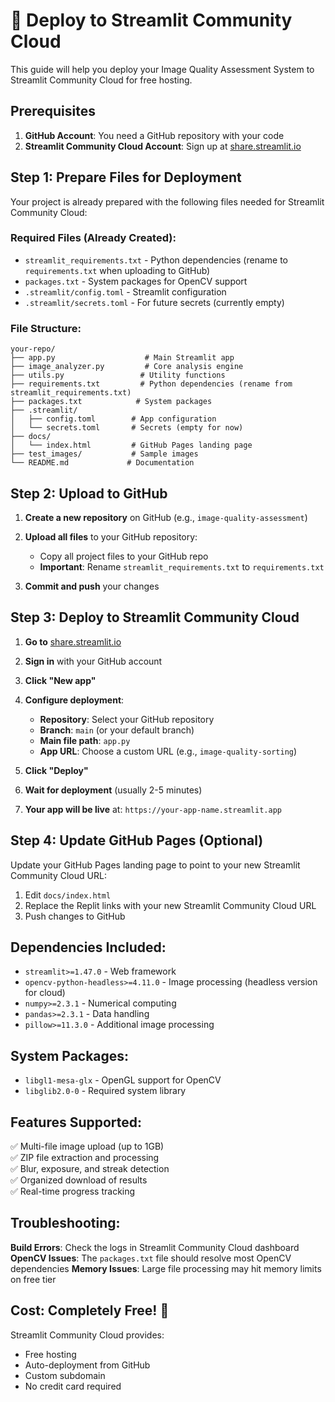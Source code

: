 # 🚀 Deploy to Streamlit Community Cloud

This guide will help you deploy your Image Quality Assessment System to Streamlit Community Cloud for free hosting.

## Prerequisites

1. **GitHub Account**: You need a GitHub repository with your code
2. **Streamlit Community Cloud Account**: Sign up at [share.streamlit.io](https://share.streamlit.io)

## Step 1: Prepare Files for Deployment

Your project is already prepared with the following files needed for Streamlit Community Cloud:

### Required Files (Already Created):
- `streamlit_requirements.txt` - Python dependencies (rename to `requirements.txt` when uploading to GitHub)
- `packages.txt` - System packages for OpenCV support
- `.streamlit/config.toml` - Streamlit configuration
- `.streamlit/secrets.toml` - For future secrets (currently empty)

### File Structure:
```
your-repo/
├── app.py                    # Main Streamlit app
├── image_analyzer.py         # Core analysis engine  
├── utils.py                 # Utility functions
├── requirements.txt         # Python dependencies (rename from streamlit_requirements.txt)
├── packages.txt            # System packages
├── .streamlit/
│   ├── config.toml        # App configuration
│   └── secrets.toml       # Secrets (empty for now)
├── docs/
│   └── index.html         # GitHub Pages landing page
├── test_images/           # Sample images
└── README.md             # Documentation
```

## Step 2: Upload to GitHub

1. **Create a new repository** on GitHub (e.g., `image-quality-assessment`)

2. **Upload all files** to your GitHub repository:
   - Copy all project files to your GitHub repo
   - **Important**: Rename `streamlit_requirements.txt` to `requirements.txt`

3. **Commit and push** your changes

## Step 3: Deploy to Streamlit Community Cloud

1. **Go to** [share.streamlit.io](https://share.streamlit.io)

2. **Sign in** with your GitHub account

3. **Click "New app"**

4. **Configure deployment**:
   - **Repository**: Select your GitHub repository
   - **Branch**: `main` (or your default branch)
   - **Main file path**: `app.py`
   - **App URL**: Choose a custom URL (e.g., `image-quality-sorting`)

5. **Click "Deploy"**

6. **Wait for deployment** (usually 2-5 minutes)

7. **Your app will be live** at: `https://your-app-name.streamlit.app`

## Step 4: Update GitHub Pages (Optional)

Update your GitHub Pages landing page to point to your new Streamlit Community Cloud URL:

1. Edit `docs/index.html`
2. Replace the Replit links with your new Streamlit Community Cloud URL
3. Push changes to GitHub

## Dependencies Included:

- `streamlit>=1.47.0` - Web framework
- `opencv-python-headless>=4.11.0` - Image processing (headless version for cloud)
- `numpy>=2.3.1` - Numerical computing
- `pandas>=2.3.1` - Data handling
- `pillow>=11.3.0` - Additional image processing

## System Packages:

- `libgl1-mesa-glx` - OpenGL support for OpenCV
- `libglib2.0-0` - Required system library

## Features Supported:

✅ Multi-file image upload (up to 1GB)  
✅ ZIP file extraction and processing  
✅ Blur, exposure, and streak detection  
✅ Organized download of results  
✅ Real-time progress tracking

## Troubleshooting:

**Build Errors**: Check the logs in Streamlit Community Cloud dashboard
**OpenCV Issues**: The `packages.txt` file should resolve most OpenCV dependencies
**Memory Issues**: Large file processing may hit memory limits on free tier

## Cost: Completely Free! 🎉

Streamlit Community Cloud provides:
- Free hosting
- Auto-deployment from GitHub
- Custom subdomain
- No credit card required